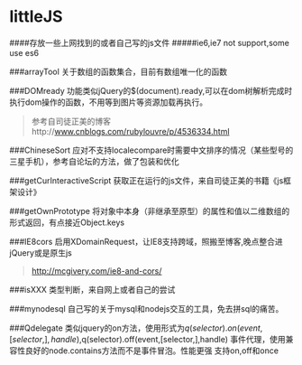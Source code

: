 # littleJS

####存放一些上网找到的或者自己写的js文件
#####ie6,ie7 not support,some use es6

###arrayTool 
关于数组的函数集合，目前有数组唯一化的函数

###DOMready
功能类似jQuery的$(document).ready,可以在dom树解析完成时执行dom操作的函数，不用等到图片等资源加载再执行。
>参考自司徒正美的博客http://www.cnblogs.com/rubylouvre/p/4536334.html

###ChineseSort
应对不支持localecompare时需要中文排序的情况（某些型号的三星手机），参考自论坛的方法，做了包装和优化

###getCurInteractiveScript
获取正在运行的js文件，来自司徒正美的书籍《js框架设计》

###getOwnPrototype
将对象中本身（非继承至原型）的属性和值以二维数组的形式返回，有点接近Object.keys

###IE8cors
启用XDomainRequest，让IE8支持跨域，照搬至博客,晚点整合进jQuery或是原生js
>http://mcgivery.com/ie8-and-cors/

###isXXX
类型判断，来自网上或者自己的尝试

###mynodesql
自己写的关于mysql和nodejs交互的工具，免去拼sql的痛苦。

###Qdelegate
类似jquery的on方法，使用形式为$q(selector).on(event,[selector,],handle),$q(selector).off(event,[selector,],handle)
事件代理，使用兼容性良好的node.contains方法而不是事件冒泡。性能更强
支持on,off和once

